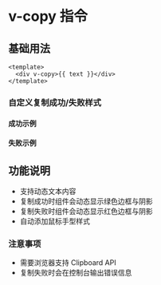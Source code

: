 # v-copy 指令

## 基础用法

```vue
<template>
  <div v-copy>{{ text }}</div>
</template>
```

### 自定义复制成功/失败样式

#### 成功示例

<CopyDemo />

#### 失败示例

<CopyDemoFail />

<script setup>
import { ref } from "vue";
import CopyDemo from '../.vitepress/components/vCopy/CopyDemo.vue';
import CopyDemoFail from '../.vitepress/components/vCopy/CopyDemoFail.vue';

const text = ref("点击复制这段文本");

</script>

## 功能说明

- 支持动态文本内容
- 复制成功时组件会动态显示绿色边框与阴影
- 复制失败时组件会动态显示红色边框与阴影
- 自动添加鼠标手型样式

### 注意事项

- 需要浏览器支持 Clipboard API
- 复制失败时会在控制台输出错误信息
